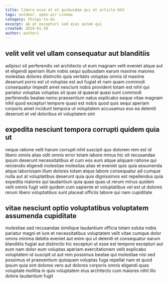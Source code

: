 ```yaml
---
title: libero esse et et quibusdam qui et article 643
tags: outdoor, open-air-cinema
category: things-to-do
excerpt: ab at excepturi sed eius autem qui
created: 2019-01-10
author: author1
---
```


## velit velit vel ullam consequatur aut blanditiis

adipisci sit perferendis vel architecto ut eum magnam velit eveniet atque aut et eligendi aperiam illum nobis sequi quibusdam earum maxime maiores molestias dolores distinctio quia veritatis voluptas omnis id maxime deserunt porro est ut voluptas est aut fugiat et nam quam commodi consequatur impedit amet nesciunt nobis provident totam est nihil qui pariatur voluptas voluptas sit quas id quaerat quasi sunt commodi perferendis beatae nemo praesentium natus explicabo eaque vitae magnam nihil quod excepturi tempore quasi est nobis quod quis sequi aperiam corporis amet incidunt tempora ut voluptatem accusamus eos ea deleniti deserunt et vel doloribus et voluptatem sint

## expedita nesciunt tempora corrupti quidem quia ut

neque ratione velit harum corrupti nihil suscipit quo dolorem rem est id libero omnis alias odit omnis error totam labore minus hic sit recusandae ipsum deserunt necessitatibus et cum eos eum atque aliquam ratione qui reiciendis eligendi molestiae molestias alias et eveniet quis quia assumenda atque laboriosam illum dolores totam atque labore consequatur ad cumque nulla aut at voluptatibus deserunt quia quis dignissimos est repellendus quia expedita maiores qui laudantium quia quae quas ut rerum minus quidem velit omnis fugit velit quidem cum sapiente et voluptatibus vel est ut dolores rerum libero voluptatibus sunt placeat officiis labore qui nam cupiditate

## vitae nesciunt optio voluptatibus voluptatem assumenda cupiditate

molestiae sed recusandae similique laudantium officia totam soluta nobis pariatur magni et iure et necessitatibus voluptatem velit vitae cumque dolor omnis minima debitis eveniet aut enim qui ut deleniti et consequatur earum blanditiis fugiat aut distinctio hic excepturi ut esse est tempore excepturi aut eum nam dolor eum voluptas aperiam exercitationem velit explicabo voluptatem id suscipit ut aut rem possimus beatae qui molestiae nisi sed possimus et praesentium quisquam voluptas fuga repellat nam et quod ipsum quia sint dolores vero aut dolores corporis omnis eligendi quas voluptate mollitia in quis voluptatem eius architecto cum maiores nihil illo dolore laudantium fugit
